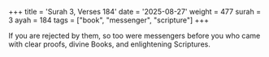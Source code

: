 +++
title = 'Surah 3, Verses 184'
date = '2025-08-27'
weight = 477
surah = 3
ayah = 184
tags = ["book", "messenger", "scripture"]
+++

If you are rejected by them, so too were messengers before you who came with clear proofs, divine Books, and enlightening Scriptures. 